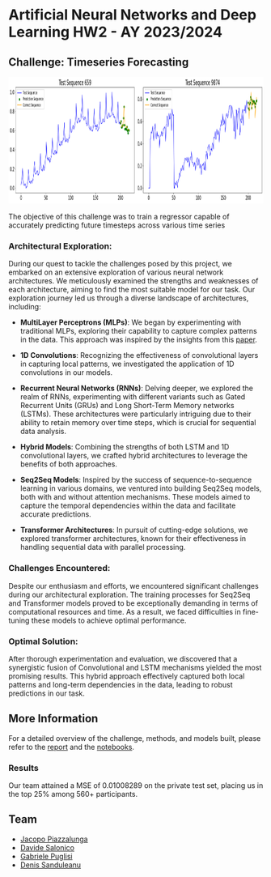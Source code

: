 # Artificial Neural Networks and Deep Learning HW2 - AY 2023/2024

## Challenge: Timeseries Forecasting

<p align="center">
	<img src="Images/head-image.png" height="250" />
</p>

The objective of this challenge was to train a regressor capable of accurately predicting future timesteps across various time series

### Architectural Exploration:

During our quest to tackle the challenges posed by this project, we embarked on an extensive exploration of various neural network architectures. We meticulously examined the strengths and weaknesses of each architecture, aiming to find the most suitable model for our task. Our exploration journey led us through a diverse landscape of architectures, including:

- **MultiLayer Perceptrons (MLPs)**: We began by experimenting with traditional MLPs, exploring their capability to capture complex patterns in the data. This approach was inspired by the insights from this [paper](https://arxiv.org/abs/2304.04553).

- **1D Convolutions**: Recognizing the effectiveness of convolutional layers in capturing local patterns, we investigated the application of 1D convolutions in our models.

- **Recurrent Neural Networks (RNNs)**: Delving deeper, we explored the realm of RNNs, experimenting with different variants such as Gated Recurrent Units (GRUs) and Long Short-Term Memory networks (LSTMs). These architectures were particularly intriguing due to their ability to retain memory over time steps, which is crucial for sequential data analysis.

- **Hybrid Models**: Combining the strengths of both LSTM and 1D convolutional layers, we crafted hybrid architectures to leverage the benefits of both approaches.

- **Seq2Seq Models**: Inspired by the success of sequence-to-sequence learning in various domains, we ventured into building Seq2Seq models, both with and without attention mechanisms. These models aimed to capture the temporal dependencies within the data and facilitate accurate predictions.

- **Transformer Architectures**: In pursuit of cutting-edge solutions, we explored transformer architectures, known for their effectiveness in handling sequential data with parallel processing.

### Challenges Encountered:

Despite our enthusiasm and efforts, we encountered significant challenges during our architectural exploration. The training processes for Seq2Seq and Transformer models proved to be exceptionally demanding in terms of computational resources and time. As a result, we faced difficulties in fine-tuning these models to achieve optimal performance.

### Optimal Solution:

After thorough experimentation and evaluation, we discovered that a synergistic fusion of Convolutional and LSTM mechanisms yielded the most promising results. This hybrid approach effectively captured both local patterns and long-term dependencies in the data, leading to robust predictions in our task.

## More Information

For a detailed overview of the challenge, methods, and models built, please refer to the [report](Report_Challenge_2.pdf) and the [notebooks](/Notebooks).

### Results

Our team attained a MSE of 0.01008289 on the private test set, placing us in the top 25% among 560+ participants.

## Team
* [Jacopo Piazzalunga](https://github.com/Jacopopiazza)
* [Davide Salonico](https://github.com/DavideSalonico)
* [Gabriele Puglisi](https://github.com/GabP404)
* [Denis Sanduleanu](https://github.com/DenSandu)

